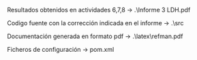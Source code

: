 Resultados obtenidos en actividades 6,7,8 -> .\Informe 3 LDH.pdf

Codigo fuente con la corrección indicada en el informe -> .\src

Documentación generada en formato pdf -> .\latex\refman.pdf

Ficheros de configuración -> pom.xml
